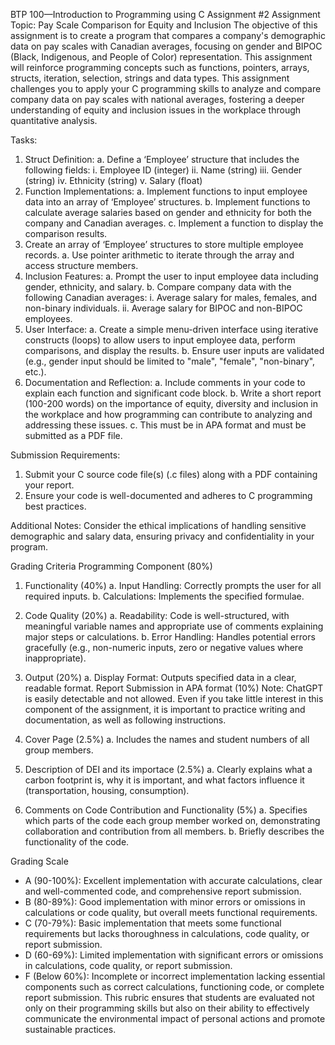 BTP 100—Introduction to Programming using C
Assignment #2
Assignment Topic: Pay Scale Comparison for Equity and Inclusion
The objective of this assignment is to create a program that compares a company's demographic
data on pay scales with Canadian averages, focusing on gender and BIPOC (Black, Indigenous,
and People of Color) representation. This assignment will reinforce programming concepts such
as functions, pointers, arrays, structs, iteration, selection, strings and data types.
This assignment challenges you to apply your C programming skills to analyze and compare
company data on pay scales with national averages, fostering a deeper understanding of equity
and inclusion issues in the workplace through quantitative analysis.


Tasks:
1. Struct Definition:
    a. Define a ‘Employee’ structure that includes the following fields:
        i. Employee ID (integer)
        ii. Name (string)
        iii. Gender (string)
        iv. Ethnicity (string)
        v. Salary (float)
2. Function Implementations:
    a. Implement functions to input employee data into an array of ‘Employee’
    structures.
    b. Implement functions to calculate average salaries based on gender and ethnicity
    for both the company and Canadian averages.
    c. Implement a function to display the comparison results.
3. Create an array of ‘Employee’ structures to store multiple employee records.
    a. Use pointer arithmetic to iterate through the array and access structure members.
4. Inclusion Features:
    a. Prompt the user to input employee data including gender, ethnicity, and salary.
    b. Compare company data with the following Canadian averages:
        i. Average salary for males, females, and non-binary individuals.
        ii. Average salary for BIPOC and non-BIPOC employees.
5. User Interface:
    a. Create a simple menu-driven interface using iterative constructs (loops) to allow
    users to input employee data, perform comparisons, and display the results.
    b. Ensure user inputs are validated (e.g., gender input should be limited to "male",
    "female", "non-binary", etc.).
6. Documentation and Reflection:
    a. Include comments in your code to explain each function and significant code
    block.
    b. Write a short report (100-200 words) on the importance of equity, diversity and
    inclusion in the workplace and how programming can contribute to analyzing and
    addressing these issues.
    c. This must be in APA format and must be submitted as a PDF file.


Submission Requirements:

1. Submit your C source code file(s) (.c files) along with a PDF containing your report.
2. Ensure your code is well-documented and adheres to C programming best practices.

Additional Notes:
Consider the ethical implications of handling sensitive demographic and salary data, ensuring
privacy and confidentiality in your program.

Grading Criteria
Programming Component (80%)
1. Functionality (40%)
    a. Input Handling: Correctly prompts the user for all required inputs.
    b. Calculations: Implements the specified formulae.
2. Code Quality (20%)
    a. Readability: Code is well-structured, with meaningful variable names and
    appropriate use of comments explaining major steps or calculations.
    b. Error Handling: Handles potential errors gracefully (e.g., non-numeric inputs,
    zero or negative values where inappropriate).
3. Output (20%)
    a. Display Format: Outputs specified data in a clear, readable format.
    Report Submission in APA format (10%)
    Note: ChatGPT is easily detectable and not allowed. Even if you take little interest in this
    component of the assignment, it is important to practice writing and documentation, as well as
    following instructions.


1. Cover Page (2.5%)
    a. Includes the names and student numbers of all group members.
2. Description of DEI and its importace (2.5%)
    a. Clearly explains what a carbon footprint is, why it is important, and what factors
    influence it (transportation, housing, consumption).
3. Comments on Code Contribution and Functionality (5%)
    a. Specifies which parts of the code each group member worked on, demonstrating
    collaboration and contribution from all members.
    b. Briefly describes the functionality of the code.
    
Grading Scale
- A (90-100%): Excellent implementation with accurate calculations, clear and well-commented
code, and comprehensive report submission.
- B (80-89%): Good implementation with minor errors or omissions in calculations or code
quality, but overall meets functional requirements.
- C (70-79%): Basic implementation that meets some functional requirements but lacks
thoroughness in calculations, code quality, or report submission.
- D (60-69%): Limited implementation with significant errors or omissions in calculations, code
quality, or report submission.
- F (Below 60%): Incomplete or incorrect implementation lacking essential components such as
correct calculations, functioning code, or complete report submission.
This rubric ensures that students are evaluated not only on their programming skills but also on
their ability to effectively communicate the environmental impact of personal actions and
promote sustainable practices.